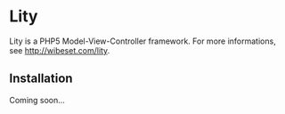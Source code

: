# Lity

Lity is a PHP5 Model-View-Controller framework. For more informations, see http://wibeset.com/lity.

## Installation

Coming soon...